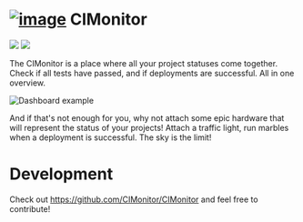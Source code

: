 # [![image](https://cloud.githubusercontent.com/assets/6495166/26699859/947f4466-471b-11e7-9d82-9f0db072a675.png)](https://cimonitor.readthedocs.io) CIMonitor

[![](https://readthedocs.org/projects/cimonitor/badge/?version=latest)](https://cimonitor.readthedocs.io)
[![](https://travis-ci.org/CIMonitor/CIMonitor.svg?branch=master)](https://cimonitor.readthedocs.io)


The CIMonitor is a place where all your project statuses come together.
Check if all tests have passed, and if deployments are successful. All
in one overview.

![Dashboard example](https://cloud.githubusercontent.com/assets/6495166/26701884/054927be-4723-11e7-9a2b-bee612c23942.png)

And if that's not enough for you, why not attach some epic hardware
that will represent the status of your projects! Attach a traffic
light, run marbles when a deployment is successful. The sky is the
limit!

# Development

Check out https://github.com/CIMonitor/CIMonitor and feel free to contribute!
